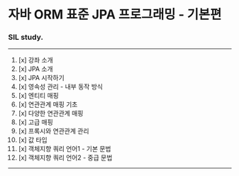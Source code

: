 # 자바 ORM 표준 JPA 프로그래밍 - 기본편

### SIL study.   
<hr>  

1. [x] 강좌 소개
2. [x] JPA 소개
3. [x] JPA 시작하기
4. [x] 영속성 관리 - 내부 동작 방식
5. [x] 엔티티 매핑
6. [x] 연관관계 매핑 기초
7. [x] 다양한 연관관계 매핑
8. [x] 고급 매핑
9. [x] 프록시와 연관관계 관리
10. [x] 값 타입
11. [x] 객체지향 쿼리 언어1 - 기본 문법
12. [x] 객체지향 쿼리 언어2 - 중급 문법  
<hr>
